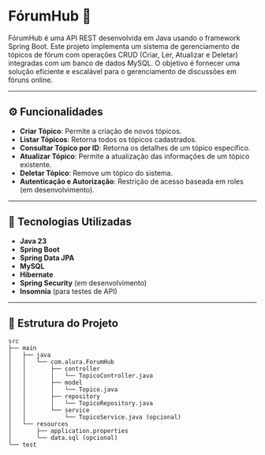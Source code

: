 # FórumHub 📝

FórumHub é uma API REST desenvolvida em Java usando o framework Spring Boot. Este projeto implementa um sistema de gerenciamento de tópicos de fórum com operações CRUD (Criar, Ler, Atualizar e Deletar) integradas com um banco de dados MySQL. O objetivo é fornecer uma solução eficiente e escalável para o gerenciamento de discussões em fóruns online.

---

## ⚙️ Funcionalidades

- **Criar Tópico**: Permite a criação de novos tópicos.
- **Listar Tópicos**: Retorna todos os tópicos cadastrados.
- **Consultar Tópico por ID**: Retorna os detalhes de um tópico específico.
- **Atualizar Tópico**: Permite a atualização das informações de um tópico existente.
- **Deletar Tópico**: Remove um tópico do sistema.
- **Autenticação e Autorização**: Restrição de acesso baseada em roles (em desenvolvimento).

---

## 🚀 Tecnologias Utilizadas

- **Java 23** 
- **Spring Boot**
- **Spring Data JPA**
- **MySQL**
- **Hibernate**
- **Spring Security** (em desenvolvimento)
- **Insomnia** (para testes de API)

---

## 📂 Estrutura do Projeto

```plaintext
src
├── main
│   ├── java
│   │   └── com.alura.ForumHub
│   │       ├── controller
│   │       │   └── TopicoController.java
│   │       ├── model
│   │       │   └── Topico.java
│   │       ├── repository
│   │       │   └── TopicoRepository.java
│   │       └── service
│   │           └── TopicoService.java (opcional)
│   └── resources
│       ├── application.properties
│       └── data.sql (opcional)
└── test
